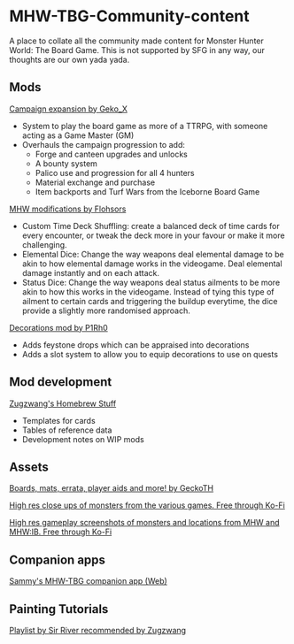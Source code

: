 # MHW-TBG-Community-content
A place to collate all the community made content for Monster Hunter World: The Board Game. This is not supported by SFG in any way, our thoughts are our own yada yada.

## Mods
[Campaign expansion by Geko_X](https://geko-x.github.io/MHW-Campaign-Expansion/)
- System to play the board game as more of a TTRPG, with someone acting as a Game Master (GM)
- Overhauls the campaign progression to add:
  - Forge and canteen upgrades and unlocks
  - A bounty system
  - Palico use and progression for all 4 hunters
  - Material exchange and purchase
  - Item backports and Turf Wars from the Iceborne Board Game

[MHW modifications by Flohsors](https://docs.google.com/document/d/1a2w1zj-MBEXUsVmVlBr-YyV7mxyRuGNF5ircpiUGnDI/edit?usp=drivesdk)
- Custom Time Deck Shuffling: create a balanced deck of time cards for every encounter, or tweak the deck more in your favour or make it more challenging.
- Elemental Dice: Change the way weapons deal elemental damage to be akin to how elemental damage works in the videogame. Deal elemental damage instantly and on each attack.
- Status Dice: Change the way weapons deal status ailments to be more akin to how this works in the videogame. Instead of tying this type of ailment to certain cards and triggering the buildup everytime, the dice provide a slightly more randomised approach.

[Decorations mod by P1Rh0](https://github.com/P1Rh0/MHW-TBG-Decorations-Mod)
- Adds feystone drops which can be appraised into decorations
- Adds a slot system to allow you to equip decorations to use on quests

## Mod development
[Zugzwang's Homebrew Stuff](https://docs.google.com/document/d/1XiCAglZdAjnTKJq8BKGCy1aVcPDSJUok3Lb5LPyx32A/edit?usp=sharing)
- Templates for cards
- Tables of reference data
- Development notes on WIP mods 

## Assets
[Boards, mats, errata, player aids and more! by GeckoTH](https://tinyurl.com/MH-World-GTH)

[High res close ups of monsters from the various games. Free through Ko-Fi](https://ko-fi.com/s/810e529ff7)

[High res gameplay screenshots of monsters and locations from MHW and MHW:IB. Free through Ko-Fi](https://ko-fi.com/album/Monster-Hunter-World-Q5Q7WVRY5)

## Companion apps
[Sammy's MHW-TBG companion app (Web)](https://gapro.work/mhw/)

## Painting Tutorials
[Playlist by Sir River recommended by Zugzwang](https://www.youtube.com/playlist?list=PL5UvHDPuu2fQPBHF_K6neLoh81bw6IyzB)
